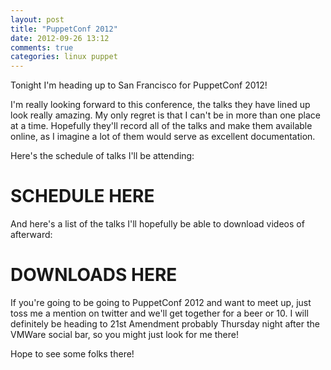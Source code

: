 ```yaml
---
layout: post
title: "PuppetConf 2012"
date: 2012-09-26 13:12
comments: true
categories: linux puppet
---
```


Tonight I'm heading up to San Francisco for PuppetConf 2012!

I'm really looking forward to this conference, the talks they have lined up look really amazing.
My only regret is that I can't be in more than one place at a time.
Hopefully they'll record all of the talks and make them available online, as I imagine a lot of them would serve as excellent documentation.

Here's the schedule of talks I'll be attending:

# SCHEDULE HERE

And here's a list of the talks I'll hopefully be able to download videos of afterward:

# DOWNLOADS HERE

If you're going to be going to PuppetConf 2012 and want to meet up, just toss me a mention on twitter and we'll get together for a beer or 10.
I will definitely be heading to 21st Amendment probably Thursday night after the VMWare social bar, so you might just look for me there!

Hope to see some folks there!
